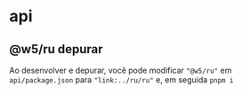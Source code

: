 # api

## @w5/ru depurar

Ao desenvolver e depurar, você pode modificar `"@w5/ru"` em `api/package.json` para `"link:../ru/ru"` e, em seguida `pnpm i`
